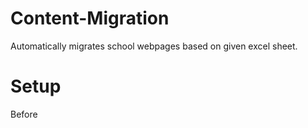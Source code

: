 # Content-Migration
Automatically migrates school webpages based on given excel sheet.

# Setup
Before 
